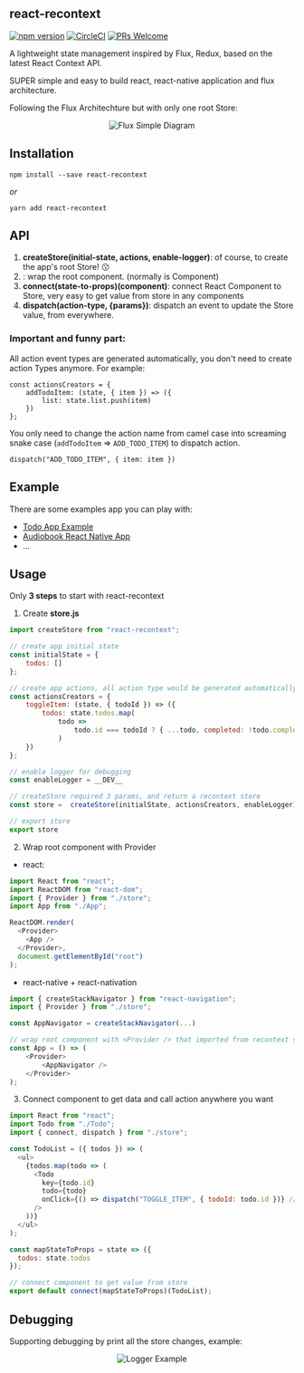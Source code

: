 ## react-recontext

[![npm version](https://badge.fury.io/js/react-recontext.svg)](https://badge.fury.io/js/react-recontext) [![CircleCI](https://circleci.com/gh/minhtc/react-recontext/tree/master.svg?style=svg)](https://circleci.com/gh/minhtc/react-recontext/tree/master) [![PRs Welcome](https://img.shields.io/badge/PRs-welcome-brightgreen.svg)](https://github.com/minhtc/react-recontext/graphs/contributors)

A lightweight state management inspired by Flux, Redux, based on the latest React Context API.

SUPER simple and easy to build react, react-native application and flux architecture.

Following the Flux Architechture but with only one root Store:

<center>

![Flux Simple Diagram](https://facebook.github.io/flux/img/flux-simple-f8-diagram-with-client-action-1300w.png "Flux Simple Diagram")

</center>

## Installation

    npm install --save react-recontext

_or_

    yarn add react-recontext

## API

1. **createStore(initial-state, actions, enable-logger)**: of course, to create the app's root Store! 😗
2. **<Provider/>**: wrap the root component. (normally is <App /> Component)
3. **connect(state-to-props)(component)**: connect React Component to Store, very easy to get value from store in any components
4. **dispatch(action-type, {params})**: dispatch an event to update the Store value, from everywhere.

### Important and funny part:

All action event types are generated automatically, you don't need to create action Types anymore. For example:

    const actionsCreators = {
        addTodoItem: (state, { item }) => ({
            list: state.list.push(item)
        })
    };

You only need to change the action name from camel case into screaming snake case (`addTodoItem` => `ADD_TODO_ITEM`) to dispatch action.

    dispatch("ADD_TODO_ITEM", { item: item })

## Example

There are some examples app you can play with:

- [Todo App Example](https://github.com/minhtc/react-recontext/tree/master/examples/todos)
- [Audiobook React Native App](https://github.com/minhtc/sachnoiapp)
- ...

## Usage

Only **3 steps** to start with react-recontext

1.  Create **store.js**

```js
import createStore from "react-recontext";

// create app initial state
const initialState = {
    todos: []
};

// create app actions, all action type would be generated automatically
const actionsCreators = {
    toggleItem: (state, { todoId }) => ({
        todos: state.todos.map(
            todo =>
                todo.id === todoId ? { ...todo, completed: !todo.completed } : todo
            )
    })
};

// enable logger for debugging
const enableLogger = __DEV__

// createStore required 3 params, and return a recontext store
const store =  createStore(initialState, actionsCreators, enableLogger);

// export store
export store
```

2.  Wrap root component with Provider

- react:

```js
import React from "react";
import ReactDOM from "react-dom";
import { Provider } from "./store";
import App from "./App";

ReactDOM.render(
  <Provider>
    <App />
  </Provider>,
  document.getElementById("root")
);
```

- react-native + react-nativation

```js
import { createStackNavigator } from "react-navigation";
import { Provider } from "./store";

const AppNavigator = createStackNavigator(...)

// wrap root component with <Provider /> that imported from recontext store
const App = () => (
    <Provider>
        <AppNavigator />
    </Provider>
);
```

3.  Connect component to get data and call action anywhere you want

```js
import React from "react";
import Todo from "./Todo";
import { connect, dispatch } from "./store";

const TodoList = ({ todos }) => (
  <ul>
    {todos.map(todo => (
      <Todo
        key={todo.id}
        todo={todo}
        onClick={() => dispatch("TOGGLE_ITEM", { todoId: todo.id })} // dispatch action type to update store value
      />
    ))}
  </ul>
);

const mapStateToProps = state => ({
  todos: state.todos
});

// connect component to get value from store
export default connect(mapStateToProps)(TodoList);
```

## Debugging

Supporting debugging by print all the store changes, example:

<center>

![Logger Example](https://github.com/minhtc/react-recontext/raw/master/screenshots/logger.gif "Logger Example")

</center>
